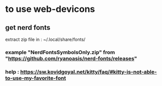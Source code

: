 

# to use web-devicons 

##  get nerd fonts 

extract zip file in :
    ~/.local/share/fonts/
### example "NerdFontsSymbolsOnly.zip" from "https://github.com/ryanoasis/nerd-fonts/releases"
### help : https://sw.kovidgoyal.net/kitty/faq/#kitty-is-not-able-to-use-my-favorite-font
